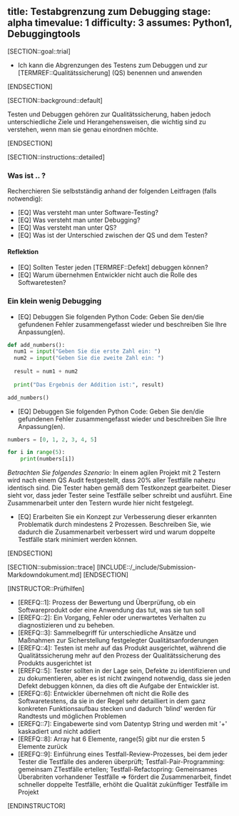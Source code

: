 title: Testabgrenzung zum Debugging
stage: alpha
timevalue: 1
difficulty: 3
assumes: Python1, Debuggingtools
---

[SECTION::goal::trial]

- Ich kann die Abgrenzungen des Testens zum Debuggen und zur [TERMREF::Qualitätssicherung] (QS)
  benennen und anwenden

[ENDSECTION]

[SECTION::background::default]

Testen und Debuggen gehören zur Qualitätssicherung, haben jedoch unterschiedliche Ziele und
Herangehensweisen, die wichtig sind zu verstehen, wenn man sie genau einordnen möchte.

[ENDSECTION]

[SECTION::instructions::detailed]

### Was ist .. ?

Recherchieren Sie selbstständig anhand der folgenden Leitfragen (falls notwendig):

- [EQ] Was versteht man unter Software-Testing?
- [EQ] Was versteht man unter Debugging?
- [EQ] Was versteht man unter QS?
- [EQ] Was ist der Unterschied zwischen der QS und dem Testen?

#### Reflektion

- [EQ] Sollten Tester jeden [TERMREF::Defekt] debuggen können?
- [EQ] Warum übernehmen Entwickler nicht auch die Rolle des Softwaretesten?

### Ein klein wenig Debugging

- [EQ] Debuggen Sie folgenden Python Code:
Geben Sie den/die gefundenen Fehler zusammengefasst wieder und beschreiben Sie Ihre Anpassung(en).

```Python
def add_numbers():
  num1 = input("Geben Sie die erste Zahl ein: ")
  num2 = input("Geben Sie die zweite Zahl ein: ")
  
  result = num1 + num2
  
  print("Das Ergebnis der Addition ist:", result)

add_numbers()
```

- [EQ] Debuggen Sie folgenden Python Code:
Geben Sie den/die gefundenen Fehler zusammengefasst wieder und beschreiben Sie Ihre Anpassung(en).

```Python
numbers = [0, 1, 2, 3, 4, 5]

for i in range(5):
    print(numbers[i])

```

*Betrachten Sie folgendes Szenario:*
In einem agilen Projekt mit 2 Testern wird nach einem QS Audit festgestellt, dass 20% aller
Testfälle nahezu identisch sind. Die Tester haben gemäß dem Testkonzept gearbeitet. Dieser sieht
vor, dass jeder Tester seine Testfälle selber schreibt und ausführt. Eine Zusammenarbeit unter den
Testern wurde hier nicht festgelegt.

- [EQ] Erarbeiten Sie ein Konzept zur Verbesserung dieser erkannten Problematik durch mindestens 2
  Prozessen. Beschreiben Sie, wie dadurch die Zusammenarbeit verbessert wird und warum doppelte
  Testfälle stark minimiert werden können.

[ENDSECTION]

[SECTION::submission::trace]
[INCLUDE::/_include/Submission-Markdowndokument.md]
[ENDSECTION]

[INSTRUCTOR::Prüfhilfen]

- [EREFQ::1]: Prozess der Bewertung und Überprüfung, ob ein Softwareprodukt oder eine Anwendung das
  tut, was sie tun soll
- [EREFQ::2]: Ein Vorgang, Fehler oder unerwartetes Verhalten zu diagnostizieren und zu beheben.
- [EREFQ::3]: Sammelbegriff für unterschiedliche Ansätze und Maßnahmen zur Sicherstellung festgelegter Qualitätsanforderungen
- [EREFQ::4]: Testen ist mehr auf das Produkt ausgerichtet, während die Qualitätssicherung mehr auf
  den Prozess der Qualitätssicherung des Produkts ausgerichtet ist
- [EREFQ::5]: Tester sollten in der Lage sein, Defekte zu identifizieren und zu dokumentieren, aber
  es ist nicht zwingend notwendig, dass sie jeden Defekt debuggen können, da dies oft die Aufgabe der
  Entwickler ist.
- [EREFQ::6]: Entwickler übernehmen oft nicht die Rolle des Softwaretestens, da sie in der Regel sehr
  detailliert in dem ganz konkreten Funktionsaufbau stecken und dadurch 'blind' werden für Randtests
  und möglichen Problemen
- [EREFQ::7]: Eingabewerte sind vom Datentyp String und werden mit '+' kaskadiert und nicht addiert
- [EREFQ::8]: Array hat 6 Elemente, range(5) gibt nur die ersten 5 Elemente zurück
- [EREFQ::9]: Einführung eines Testfall-Review-Prozesses, bei dem jeder Tester die Testfälle des
  anderen überprüft; Testfall-Pair-Programming: gemeinsam ZTestfälle ertellen; Testfall-Refactopring:
  Gemeinsames Überabriten vorhandener Testfälle
  => fördert die Zusammenarbeit, findet schneller doppelte Testfälle, erhöht die Qualität zukünftiger
  Testfälle im Projekt

[ENDINSTRUCTOR]
